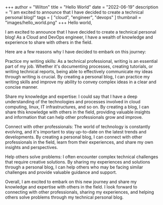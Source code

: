 +++
author = "Wilton"
title = "Hello World"
date = "2022-06-19"
description = "I am excited to announce that I have decided to create a technical personal blog!"
tags = [
    "cloud",
    "engineer",
    "devops"
]
thumbnail = "images/hello_world.png"
+++
Hello world,

I am excited to announce that I have decided to create a technical personal blog! As a Cloud and DevOps engineer, I have a wealth of knowledge and experience to share with others in the field.

Here are a few reasons why I have decided to embark on this journey:
<!--more-->
Practice my writing skills: As a technical professional, writing is an essential part of my job. Whether it's documenting processes, creating tutorials, or writing technical reports, being able to effectively communicate my ideas through writing is crucial. By creating a personal blog, I can practice my writing skills and improve my ability to convey complex ideas in a clear and concise manner.

Share my knowledge and expertise: I could say that I have a deep understanding of the technologies and processes involved in cloud computing, linux, IT infrastructures, and so on. By creating a blog, I can share this knowledge with others in the field, providing valuable insights and information that can help other professionals grow and improve.

Connect with other professionals: The world of technology is constantly evolving, and it's important to stay up-to-date on the latest trends and developments. By creating a personal blog, I can connect with other professionals in the field, learn from their experiences, and share my own insights and perspectives.

Help others solve problems: I often encounter complex technical challenges that require creative solutions. By sharing my experiences and solutions through a personal blog, I can help others who may be facing similar challenges and provide valuable guidance and support.

Overall, I am excited to embark on this new journey and share my knowledge and expertise with others in the field. I look forward to connecting with other professionals, sharing my experiences, and helping others solve problems through my technical personal blog.
